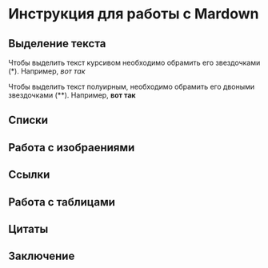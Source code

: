 # Инструкция для работы с Mardown

## Выделение текста

Чтобы выделить текст курсивом необходимо обрамить его звездочками (*). Например, *вот так*

Чтобы выделить текст полуирным, необходимо обрамить его двоными звездочками (**). Например, **вот так**

## Списки

## Работа с изобраениями

## Ссылки

## Работа с таблицами

## Цитаты

## Заключение
